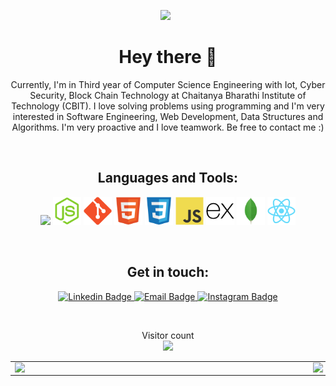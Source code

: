<p align='center'>
<img src="https://user-images.githubusercontent.com/87669361/200174259-73257087-b1de-429d-8a83-9665c781ff3d.gif">&nbsp;&nbsp;
</p>

<h1 align="center"> Hey there 👋 </h1>

<p align="center">Currently, I'm in Third year of Computer Science Engineering with Iot, Cyber Security, Block Chain Technology at Chaitanya Bharathi Institute of Technology (CBIT). I love solving problems using programming and I'm very interested in Software Engineering, Web Development, Data Structures and Algorithms. I'm very proactive and I love teamwork. Be free to contact me :) </p>

<br>

<h2 align="center"> Languages and Tools: </h2>

<p align="center">
  <img width="44px" src="https://i.imgur.com/BgjSjn9.png">
  <img width="45px" src="https://raw.githubusercontent.com/devicons/devicon/c5378d6c2510ffa0b3e4475af95618a8048d6cf1/icons/nodejs/nodejs-original.svg">
  <img width="45px" src="https://raw.githubusercontent.com/devicons/devicon/c5378d6c2510ffa0b3e4475af95618a8048d6cf1/icons/git/git-original.svg">
  <img width="45px" src="https://raw.githubusercontent.com/devicons/devicon/c5378d6c2510ffa0b3e4475af95618a8048d6cf1/icons/html5/html5-original.svg">
  <img width="45px" src="https://raw.githubusercontent.com/devicons/devicon/master/icons/css3/css3-original.svg">
  <img width="45px" src="https://raw.githubusercontent.com/devicons/devicon/master/icons/javascript/javascript-original.svg">
  <img width="45px" src="https://raw.githubusercontent.com/devicons/devicon/master/icons/express/express-original.svg">
  <img width="45px" src="https://raw.githubusercontent.com/devicons/devicon/master/icons/mongodb/mongodb-original.svg">
  <img width="45px" src="https://raw.githubusercontent.com/devicons/devicon/master/icons/react/react-original.svg">
</p>

<br>

<h2 align="center">Get in touch:</h2>

<p align="center">
<a target="_blank" href="https://www.linkedin.com/in/ashish-chandra-40a159223/">
<img src="https://img.shields.io/badge/-ASHISH-black?style=for-the-badge&logo=Linkedin&logoColor=white&link=https://www.linkedin.com/in/ashish-chandra-40a159223/" alt="Linkedin Badge">
</a>
<a target="_blank" href="mailto:Ashishchandra8328@gmail.com">
<img src="https://img.shields.io/badge/-gmail-black?&style=for-the-badge&logo=Gmail&logoColor=white&link=maito:Ashishchandra8328@gmail.com" alt="Email Badge">
</a>
<a target="_blank" href="https://www.instagram.com/_ashishchandra__/">
<img src="https://img.shields.io/badge/-_ashishchandra__-black?style=for-the-badge&logo=Instagram&logoColor=white&link=https://www.instagram.com/_ashishchandra__/" alt="Instagram Badge">
</a>
  
</p>

<br>
<p align="center"> 
  Visitor count<br>
  <img src="https://profile-counter.glitch.me/Ash1shh/count.svg" />
</p>
<p>

<table>
    <tr>
        <td><img width="463px" align="left" src="https://github-readme-stats.vercel.app/api/top-langs/?username=ash1shh&layout=compact&title_color=fff&icon_color=fff&text_color=9f9f9f&bg_color=151515" /></td>
        <td><img width="470px" align="left" src="https://github-readme-stats.vercel.app/api/?username=ash1shh&show_icons=true&title_color=fff&icon_color=fff&text_color=9f9f9f&bg_color=151515"/></td>
    </tr>   
</table>
</center>
